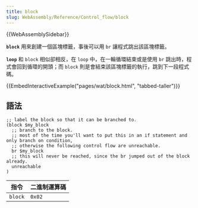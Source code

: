 ```yaml
---
title: block
slug: WebAssembly/Reference/Control_flow/block
---
```


{{WebAssemblySidebar}}

**`block`** 用來創建一個區塊標籤，事後可以用 `br` 讓程式跳出該區塊標籤。

**`loop`** 和 `block` 相似卻相反，在 `loop` 中，在一輪循環結束或是使用 `br` 跳出時，程式會回到循環的開頭；而 `block` 則是會結束該區塊標籤的執行，跳到下一段程式碼。

{{EmbedInteractiveExample("pages/wat/block.html", "tabbed-taller")}}

## 語法

```wasm
;; label the block so that it can be branched to.
(block $my_block
  ;; branch to the block.
  ;; most of the time you'll want to put this in an if statement and only branch on condition,
  ;; otherwise the following control flow are unreachable.
  br $my_block
  ;; this will never be reached, since the br jumped out of the block already.
  unreachable
)
```

| 指令    | 二進制運算碼 |
| ------- | ------------ |
| `block` | `0x02`       |
